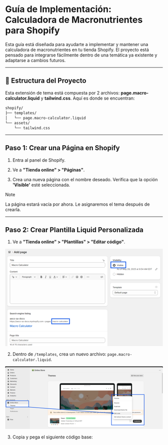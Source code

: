 # Guía de Implementación: Calculadora de Macronutrientes para Shopify

Esta guía está diseñada para ayudarte a implementar y mantener una calculadora de macronutrientes en tu tienda Shopify. El proyecto está pensado para integrarse fácilmente dentro de una temática ya existente y adaptarse a cambios futuros.

----------

## 🔄 Estructura del Proyecto

Esta extensión de tema está compuesta por 2 archivos: **page.macro-calculator.liquid** y **tailwind.css**. Aquí es donde se encuentran:
```
shopify/
├── templates/
│   └── page.macro-calculator.liquid
└── assets/
    └── tailwind.css
```

----------

## Paso 1: Crear una Página en Shopify

1.  Entra al panel de Shopify.
    
2.  Ve a **"Tienda online" > "Páginas"**.
    
3.  Crea una nueva página con el nombre deseado. Verifica que la opción **'Visible'** esté seleccionada.
    
> [!NOTE]
> La página estará vacía por ahora. Le asignaremos el tema después de crearla.
    

----------

## Paso 2: Crear Plantilla Liquid Personalizada

1.  Ve a **"Tienda online" > "Plantillas" > "Editar código"**.

![](/docs/images/1.png)
    
2.  Dentro de `/templates`, crea un nuevo archivo: `page.macro-calculator.liquid`.

![](/docs/images/2.png)
    
3.  Copia y pega el siguiente código base:
